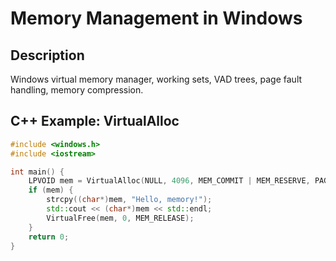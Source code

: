 # Memory Management in Windows

## Description
Windows virtual memory manager, working sets, VAD trees, page fault handling, memory compression.

## C++ Example: VirtualAlloc
```cpp
#include <windows.h>
#include <iostream>

int main() {
    LPVOID mem = VirtualAlloc(NULL, 4096, MEM_COMMIT | MEM_RESERVE, PAGE_READWRITE);
    if (mem) {
        strcpy((char*)mem, "Hello, memory!");
        std::cout << (char*)mem << std::endl;
        VirtualFree(mem, 0, MEM_RELEASE);
    }
    return 0;
}
```
